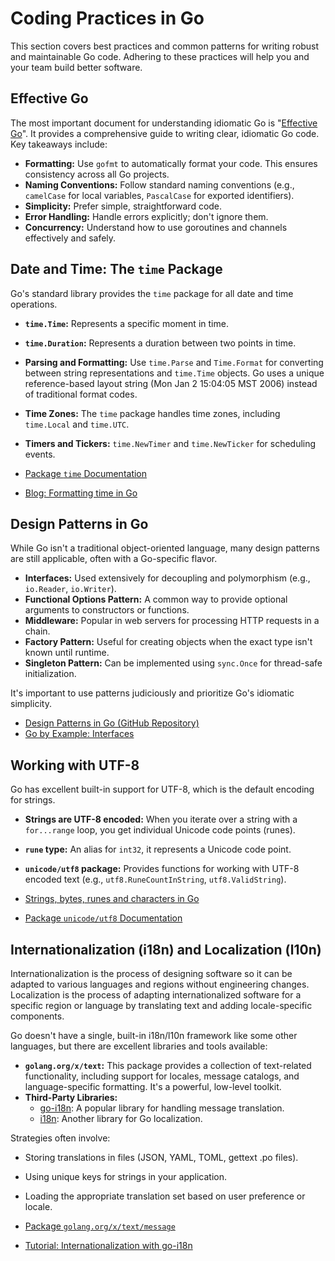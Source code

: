 # Coding Practices in Go

This section covers best practices and common patterns for writing robust and maintainable Go code. Adhering to these practices will help you and your team build better software.

## Effective Go

The most important document for understanding idiomatic Go is "[Effective Go](https://golang.org/doc/effective_go.html)". It provides a comprehensive guide to writing clear, idiomatic Go code. Key takeaways include:
- **Formatting:** Use `gofmt` to automatically format your code. This ensures consistency across all Go projects.
- **Naming Conventions:** Follow standard naming conventions (e.g., `camelCase` for local variables, `PascalCase` for exported identifiers).
- **Simplicity:** Prefer simple, straightforward code.
- **Error Handling:** Handle errors explicitly; don't ignore them.
- **Concurrency:** Understand how to use goroutines and channels effectively and safely.

## Date and Time: The `time` Package

Go's standard library provides the `time` package for all date and time operations.

- **`time.Time`:** Represents a specific moment in time.
- **`time.Duration`:** Represents a duration between two points in time.
- **Parsing and Formatting:** Use `time.Parse` and `Time.Format` for converting between string representations and `time.Time` objects. Go uses a unique reference-based layout string (Mon Jan 2 15:04:05 MST 2006) instead of traditional format codes.
- **Time Zones:** The `time` package handles time zones, including `time.Local` and `time.UTC`.
- **Timers and Tickers:** `time.NewTimer` and `time.NewTicker` for scheduling events.

- [Package `time` Documentation](https://pkg.go.dev/time)
- [Blog: Formatting time in Go](https://yourbasic.org/golang/format-parse-string-time-date-example/)

## Design Patterns in Go

While Go isn't a traditional object-oriented language, many design patterns are still applicable, often with a Go-specific flavor.

- **Interfaces:** Used extensively for decoupling and polymorphism (e.g., `io.Reader`, `io.Writer`).
- **Functional Options Pattern:** A common way to provide optional arguments to constructors or functions.
- **Middleware:** Popular in web servers for processing HTTP requests in a chain.
- **Factory Pattern:** Useful for creating objects when the exact type isn't known until runtime.
- **Singleton Pattern:** Can be implemented using `sync.Once` for thread-safe initialization.

It's important to use patterns judiciously and prioritize Go's idiomatic simplicity.
- [Design Patterns in Go (GitHub Repository)](https://github.com/tmrts/go-patterns)
- [Go by Example: Interfaces](https://gobyexample.com/interfaces)

## Working with UTF-8

Go has excellent built-in support for UTF-8, which is the default encoding for strings.

- **Strings are UTF-8 encoded:** When you iterate over a string with a `for...range` loop, you get individual Unicode code points (runes).
- **`rune` type:** An alias for `int32`, it represents a Unicode code point.
- **`unicode/utf8` package:** Provides functions for working with UTF-8 encoded text (e.g., `utf8.RuneCountInString`, `utf8.ValidString`).

- [Strings, bytes, runes and characters in Go](https://blog.golang.org/strings)
- [Package `unicode/utf8` Documentation](https://pkg.go.dev/unicode/utf8)

## Internationalization (i18n) and Localization (l10n)

Internationalization is the process of designing software so it can be adapted to various languages and regions without engineering changes. Localization is the process of adapting internationalized software for a specific region or language by translating text and adding locale-specific components.

Go doesn't have a single, built-in i18n/l10n framework like some other languages, but there are excellent libraries and tools available:

- **`golang.org/x/text`:** This package provides a collection of text-related functionality, including support for locales, message catalogs, and language-specific formatting. It's a powerful, low-level toolkit.
- **Third-Party Libraries:**
    - [go-i18n](https://github.com/nicksnyder/go-i18n): A popular library for handling message translation.
    - [i18n](https://github.com/leonelquinteros/i18n): Another library for Go localization.

Strategies often involve:
- Storing translations in files (JSON, YAML, TOML, gettext .po files).
- Using unique keys for strings in your application.
- Loading the appropriate translation set based on user preference or locale.

- [Package `golang.org/x/text/message`](https://pkg.go.dev/golang.org/x/text/message)
- [Tutorial: Internationalization with go-i18n](https://phrase.com/blog/posts/internationalization-i18n-go/)
